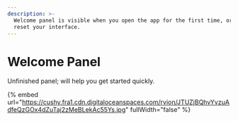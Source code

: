 ```yaml
---
description: >-
  Welcome panel is visible when you open the app for the first time, or when you
  reset your interface.
---
```


# Welcome Panel

Unfinished panel; will help you get started quickly.&#x20;



{% embed url="https://cushy.fra1.cdn.digitaloceanspaces.com/rvion/JTUZjBQhvYvzuAdfeQzGOx4dZuTaj2zMeBLekAc55Ys.jpg" fullWidth="false" %}
